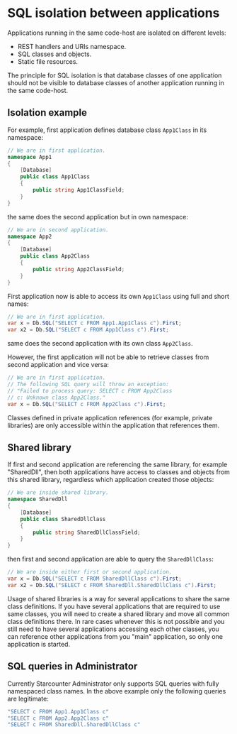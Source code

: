 # SQL isolation between applications

Applications running in the same code-host are isolated on different levels:

- REST handlers and URIs namespace.
- SQL classes and objects.
- Static file resources.

The principle for SQL isolation is that database classes of one application should not be visible to database classes of another application running in the same code-host.

## Isolation example

For example, first application defines database class `App1Class` in its namespace:
```cs
// We are in first application.
namespace App1
{
    [Database]
    public class App1Class
    {
        public string App1ClassField;
    }
}
```
the same does the second application but in own namespace:

```cs
// We are in second application.
namespace App2
{
    [Database]
    public class App2Class
    {
        public string App2ClassField;
    }
}
```

First application now is able to access its own `App1Class` using full and short names:
```cs
// We are in first application.
var x = Db.SQL("SELECT c FROM App1.App1Class c").First;
var x2 = Db.SQL("SELECT c FROM App1Class c").First;
```
same does the second application with its own class `App2Class`.

However, the first application will not be able to retrieve classes from second application and vice versa:

```cs
// We are in first application.
// The following SQL query will throw an exception:
// "Failed to process query: SELECT c FROM App2Class
// c: Unknown class App2Class."
var x = Db.SQL("SELECT c FROM App2Class c").First;
```

Classes defined in private application references (for example, private libraries) are only accessible within the application that references them.

## Shared library

If first and second application are referencing the same library, for example "SharedDll", then both applications have access to classes and objects from this shared library, regardless which application created those objects:

```cs
// We are inside shared library.
namespace SharedDll
{
    [Database]
    public class SharedDllClass
    {
        public string SharedDllClassField;
    }
}
```

then first and second application are able to query the `SharedDllClass`:
```cs
// We are inside either first or second application.
var x = Db.SQL("SELECT c FROM SharedDllClass c").First;
var x2 = Db.SQL("SELECT c FROM SharedDll.SharedDllClass c").First;
```

Usage of shared libraries is a way for several applications to share the same class definitions. If you have several applications that are required to use same classes, you will need to create a shared library and move all common class definitions there. In rare cases whenever this is not possible and you still need to have several applications accessing each other classes, you can reference other applications from you "main" application, so only one application is started.

## SQL queries in Administrator

Currently Starcounter Administrator only supports SQL queries with fully namespaced class names. In the above example only the following queries are legitimate:
```cs
"SELECT c FROM App1.App1Class c"
"SELECT c FROM App2.App2Class c"
"SELECT c FROM SharedDll.SharedDllClass c"
```
